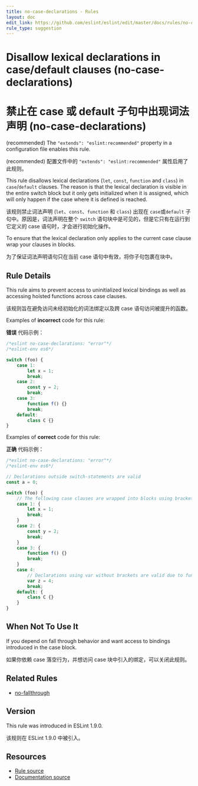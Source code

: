 ```yaml
---
title: no-case-declarations - Rules
layout: doc
edit_link: https://github.com/eslint/eslint/edit/master/docs/rules/no-case-declarations.md
rule_type: suggestion
---
```

<!-- Note: No pull requests accepted for this file. See README.md in the root directory for details. -->

# Disallow lexical declarations in case/default clauses (no-case-declarations)

# 禁止在 case 或 default 子句中出现词法声明 (no-case-declarations)

(recommended) The `"extends": "eslint:recommended"` property in a configuration file enables this rule.

(recommended) 配置文件中的 `"extends": "eslint:recommended"` 属性启用了此规则。

This rule disallows lexical declarations (`let`, `const`, `function` and `class`)
in `case`/`default` clauses. The reason is that the lexical declaration is visible
in the entire switch block but it only gets initialized when it is assigned, which
will only happen if the case where it is defined is reached.

该规则禁止词法声明 (`let`、`const`、`function` 和 `class`) 出现在 `case`或`default` 子句中。原因是，词法声明在整个 `switch` 语句块中是可见的，但是它只有在运行到它定义的 case 语句时，才会进行初始化操作。

To ensure that the lexical declaration only applies to the current case clause
wrap your clauses in blocks.

为了保证词法声明语句只在当前 case 语句中有效，将你子句包裹在块中。

## Rule Details

This rule aims to prevent access to uninitialized lexical bindings as well as accessing hoisted functions across case clauses.

该规则旨在避免访问未经初始化的词法绑定以及跨 case 语句访问被提升的函数。

Examples of **incorrect** code for this rule:

**错误** 代码示例：

```js
/*eslint no-case-declarations: "error"*/
/*eslint-env es6*/

switch (foo) {
    case 1:
        let x = 1;
        break;
    case 2:
        const y = 2;
        break;
    case 3:
        function f() {}
        break;
    default:
        class C {}
}
```

Examples of **correct** code for this rule:

**正确** 代码示例：

```js
/*eslint no-case-declarations: "error"*/
/*eslint-env es6*/

// Declarations outside switch-statements are valid
const a = 0;

switch (foo) {
    // The following case clauses are wrapped into blocks using brackets
    case 1: {
        let x = 1;
        break;
    }
    case 2: {
        const y = 2;
        break;
    }
    case 3: {
        function f() {}
        break;
    }
    case 4:
        // Declarations using var without brackets are valid due to function-scope hoisting
        var z = 4;
        break;
    default: {
        class C {}
    }
}
```

## When Not To Use It

If you depend on fall through behavior and want access to bindings introduced in the case block.

如果你依赖 case 落空行为，并想访问 case 块中引入的绑定，可以关闭此规则。

## Related Rules

* [no-fallthrough](no-fallthrough)

## Version

This rule was introduced in ESLint 1.9.0.

该规则在 ESLint 1.9.0 中被引入。

## Resources

* [Rule source](https://github.com/eslint/eslint/tree/master/lib/rules/no-case-declarations.js)
* [Documentation source](https://github.com/eslint/eslint/tree/master/docs/rules/no-case-declarations.md)
